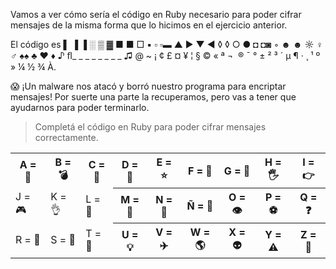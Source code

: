 Vamos a ver cómo sería el código en Ruby necesario para poder cifrar mensajes de la misma forma que lo hicimos en el ejercicio anterior. 

El código es  ▌ ▐ ▐ ░ ▒ ▓ ■ ■ □ ▪ ▫ ▫▬ ▲ ► ▼ ◄ ◊ ◊ ○ ● ◘ ◘◙ ◦  ☻ ☻ ☼ ♀ ♂ ♠♠ ♣ ♥ ♦ ♪ ﬂ_ _ _ _ _ _ _ _ ♫  @ ~ ¡ ¢ £ ¤ ¥ ¦ § © « ª ¬ ­ ® ¯ ° ± ² ³ ´ µ ¶ · ¸ ¹ º » ¼ ½ ¾ À.

:scream: ¡Un malware nos atacó y borró nuestro programa para encriptar mensajes! Por suerte una parte la recuperamos, pero vas a tener que ayudarnos para poder terminarlo.

> Completá el código en Ruby para poder cifrar mensajes correctamente.
<table class="table table-bordered">
  <tr>
    <th>A = 💜️️️</th>
    <th>B = 💣</th> 
    <th>C = 🌵</th>
    <th>D = 🎲</th>
    <th>E = ⭐</th>
    <th>F = 👻</th>
    <th>G = 🍄</th>
    <th>H = 🖐️</th>
    <th>I = 👉</th>
  </tr>
  <tr>
    <td>J = 🎮</td>
    <td>K = 👌</td> 
    <td>L = 🔎</td>
    <th>M = 🎵</th>
    <th>N = 🐷</th>
    <th>Ñ = 🌈</th>
    <th>O = 👁️</th>
    <th>P = ⚽</th>
    <th>Q = ❓</th>
  </tr>
  <tr>
    <td>R = 🤖</td>
    <td>S = 🍉</td> 
    <td>T = 🎹</td>
    <th>U = 💡</th>
    <th>V = ✈️</th>
    <th>W = 🌎</th>
    <th>X = 👽</th>
    <th>Y = ⚠️</th>
    <th>Z = 🍎</th>
  </tr>
</table>

